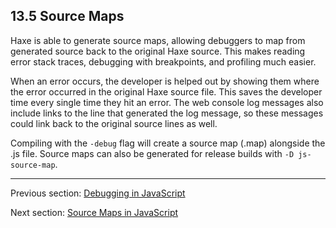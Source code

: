 ## 13.5 Source Maps

Haxe is able to generate source maps, allowing debuggers to map from generated source back to the original Haxe source. This makes reading error stack traces, debugging with breakpoints, and profiling much easier.

When an error occurs, the developer is helped out by showing them where the error occurred in the original Haxe source file. This saves the developer time every single time they hit an error. The web console log messages also include links to the line that generated the log message, so these messages could link back to the original source lines as well. 

Compiling with the `-debug` flag will create a source map (.map) alongside the .js file. Source maps can also be generated for release builds with `-D js-source-map`.

---

Previous section: [Debugging in JavaScript](debugging-javascript.md)

Next section: [Source Maps in JavaScript](debugging-source-map-javascript.md)